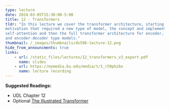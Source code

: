 ```yaml
---
type: lecture
date: 2024-03-05T15:30:00-5:00
title: 12 - Transformers
tldr: "In this lecture we cover the transformer architecture, starting with the
motivation that required a new type of model, the concept and implementation of
self-attention and then the full transformer architecture for encoder, decoder
and encoder-decoder type models."
thumbnail: /_images/thumbnails/ds598-lecture-12.png
hide_from_announcments: true
links: 
    - url: /static_files/lectures/12_transformers_v3_export.pdf
      name: slides
    - url: https://mymedia.bu.edu/media/t/1_r59pkzbo
      name: lecture recording
---
```

**Suggested Readings:**
- UDL Chapter 12
- Optional [The Illustrated Transformer](https://jalammar.github.io/illustrated-transformer/)
